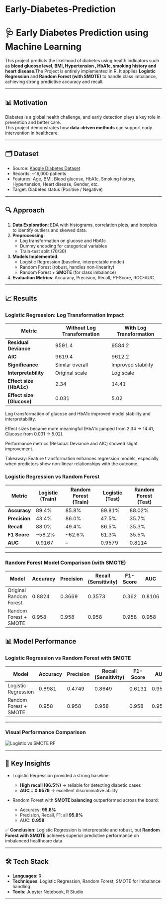 # Early-Diabetes-Prediction

# 🩺 Early Diabetes Prediction using Machine Learning

This project predicts the likelihood of diabetes using health indicators such as **blood glucose level, BMI, Hypertension , HbA1c, smoking history and heart disease**.The Project is entirely implemented in R. It applies **Logistic Regression** and **Random Forest (with SMOTE)** to handle class imbalance, achieving strong predictive accuracy and recall.

---

## 📊 Motivation
Diabetes is a global health challenge, and early detection plays a key role in prevention and better care.  
This project demonstrates how **data-driven methods** can support early intervention in healthcare.

---

## 🗂️ Dataset
- Source: [Kaggle Diabetes Dataset](https://www.kaggle.com/)  
- Records: ~16,000 patients  
- Features: Age, BMI, Blood glucose, HbA1c, Smoking history, Hypertension, Heart disease, Gender, etc.  
- Target: Diabetes status (Positive / Negative)

---

## 🔍 Approach
1. **Data Exploration**: EDA with histograms, correlation plots, and boxplots to identify outliers and skewed data.  
2. **Preprocessing**:  
   - Log transformation on glucose and HbA1c  
   - Dummy encoding for categorical variables  
   - Train-test split (70/30)  
3. **Models Implemented**:  
   - Logistic Regression (baseline, interpretable model)  
   - Random Forest (robust, handles non-linearity)  
   - Random Forest + **SMOTE** (for class imbalance)  
4. **Evaluation Metrics**: Accuracy, Precision, Recall, F1-Score, ROC-AUC.

---

## 📈 Results
### Logistic Regression: Log Transformation Impact

| Metric                  | Without Log Transformation | With Log Transformation |
|--------------------------|----------------------------|--------------------------|
| **Residual Deviance**    | 9591.4                     | 9584.2                   |
| **AIC**                  | 9619.4                     | 9612.2                   |
| **Significance**         | Similar overall            | Improved stability       |
| **Interpretability**     | Original scale             | Log scale                |
| **Effect size (HbA1c)**  | 2.34                       | 14.41                    |
| **Effect size (Glucose)**| 0.031                      | 5.02                     |

Log transformation of glucose and HbA1c improved model stability and interpretability.

Effect sizes became more meaningful (HbA1c jumped from 2.34 → 14.41, Glucose from 0.031 → 5.02).

Performance metrics (Residual Deviance and AIC) showed slight improvement.

Takeaway: Feature transformation enhances regression models, especially when predictors show non-linear relationships with the outcome.

### Logistic Regression vs Random Forest

| Metric      | Logistic (Train) | Random Forest (Train) | Logistic (Test) | Random Forest (Test) |
|-------------|------------------|------------------------|-----------------|-----------------------|
| **Accuracy** | 89.4%           | 85.8%                 | 89.81%          | 88.02%               |
| **Precision** | 43.4%           | 86.0%                 | 47.5%           | 35.7%                |
| **Recall**   | 88.0%           | 49.4%                 | 86.5%           | 35.3%                |
| **F1 Score** | ~58.2%          | ~62.6%                | 61.3%           | 35.5%                |
| **AUC**      | 0.9167          | –                     | 0.9579          | 0.8114               |

---

### Random Forest Model Comparison (with SMOTE)

| Model                   | Accuracy | Precision | Recall (Sensitivity) | F1-Score | AUC   |
|--------------------------|----------|-----------|-----------------------|----------|-------|
| Original Random Forest   | 0.8824   | 0.3669    | 0.3573                | 0.362    | 0.8106|
| Random Forest + SMOTE    | 0.958    | 0.958     | 0.958                 | 0.958    | 0.958 |

## 📊 Model Performance

### Logistic Regression vs Random Forest with SMOTE
| Model                  | Accuracy | Precision | Recall (Sensitivity) | F1-Score | AUC   |
|-------------------------|----------|-----------|-----------------------|----------|-------|
| Logistic Regression     | 0.8981   | 0.4749    | 0.8649                | 0.6131   | 0.9579|
| Random Forest + SMOTE   | 0.958    | 0.958     | 0.958                 | 0.958    | 0.958 |

---

### Visual Performance Comparison
![Logistic vs SMOTE RF](docs/logistic-vs-smote-bar.png)

---

## 🔑 Key Insights
- Logistic Regression provided a strong baseline:  
  - **High recall (86.5%)** → reliable for detecting diabetic cases  
  - **AUC = 0.9579** → excellent discriminative ability  

- Random Forest with **SMOTE balancing** outperformed across the board:  
  - Accuracy: **95.8%**  
  - Precision, Recall, F1: all **95.8%**  
  - AUC: **0.958**  

✅ **Conclusion**: Logistic Regression is interpretable and robust, but **Random Forest with SMOTE** achieves superior predictive performance on imbalanced healthcare data.


---

## 🛠️ Tech Stack
- **Languages**:  R  
- **Techniques**: Logistic Regression, Random Forest, SMOTE for imbalance handling  
- **Tools**: Jupyter Notebook, R Studio

---


